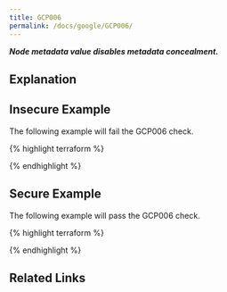 ```yaml
---
title: GCP006
permalink: /docs/google/GCP006/
---
```


***Node metadata value disables metadata concealment.***

## Explanation





## Insecure Example

The following example will fail the GCP006 check.

{% highlight terraform %}



{% endhighlight %}

## Secure Example

The following example will pass the GCP006 check.

{% highlight terraform %}



{% endhighlight %}

## Related Links


